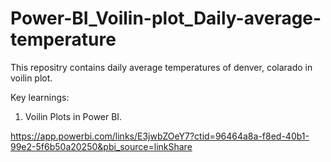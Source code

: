 # Power-BI_Voilin-plot_Daily-average-temperature

This repositry contains daily average temperatures of denver, colarado in voilin plot. 

Key learnings:
1. Voilin Plots in Power BI.


https://app.powerbi.com/links/E3jwbZOeY7?ctid=96464a8a-f8ed-40b1-99e2-5f6b50a20250&pbi_source=linkShare
